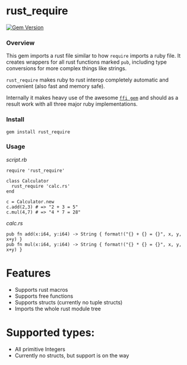 # rust_require
[![Gem Version](https://badge.fury.io/rb/rust_require.svg)](http://badge.fury.io/rb/rust_require)

### Overview
This gem imports a rust file similar to how ```require``` imports a ruby file. It creates wrappers for all rust functions marked ```pub```, including type conversions for more complex things like strings.

```rust_require``` makes ruby to rust interop completely automatic and convenient (also fast and memory safe).

Internally it makes heavy use of the awesome [```ffi gem```](https://github.com/ffi/ffi/) and should as a result work with all three major ruby implementations.

### Install
    gem install rust_require

### Usage
*script.rb*

    require 'rust_require'
    
    class Calculator
      rust_require 'calc.rs'
    end
    
    c = Calculator.new
    c.add(2,3) # => "2 + 3 = 5"
    c.mul(4,7) # => "4 * 7 = 28"

*calc.rs*

    pub fn add(x:i64, y:i64) -> String { format!("{} + {} = {}", x, y, x+y) }
    pub fn mul(x:i64, y:i64) -> String { format!("{} * {} = {}", x, y, x+y) }

# Features

- Supports rust macros
- Supports free functions
- Supports structs (currently no tuple structs)
- Imports the whole rust module tree

# Supported types:

- All primitive Integers
- Currently no structs, but support is on the way
